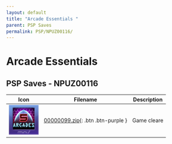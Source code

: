 ```yaml
---
layout: default
title: "Arcade Essentials "
parent: PSP Saves
permalink: PSP/NPUZ00116/
---
```

# Arcade Essentials 

## PSP Saves - NPUZ00116

| Icon | Filename | Description |
|------|----------|-------------|
| ![Arcade Essentials ](ICON0.PNG) | [00000099.zip](00000099.zip){: .btn .btn-purple } | Game cleare |
